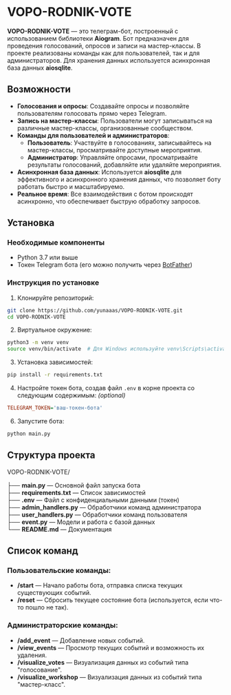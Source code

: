 # VOPO-RODNIK-VOTE

**VOPO-RODNIK-VOTE** — это телеграм-бот, построенный с использованием библиотеки **Aiogram**. Бот предназначен для проведения голосований, опросов и записи на мастер-классы. В проекте реализованы команды как для пользователей, так и для администраторов. Для хранения данных используется асинхронная база данных **aiosqlite**.

## Возможности

- **Голосования и опросы**: Создавайте опросы и позволяйте пользователям голосовать прямо через Telegram.
- **Запись на мастер-классы**: Пользователи могут записываться на различные мастер-классы, организованные сообществом.
- **Команды для пользователей и администраторов**:
  - **Пользователь**: Участвуйте в голосованиях, записывайтесь на мастер-классы, просматривайте доступные мероприятия.
  - **Администратор**: Управляйте опросами, просматривайте результаты голосований, добавляйте или удаляйте мероприятия.
- **Асинхронная база данных**: Используется **aiosqlite** для эффективного и асинхронного хранения данных, что позволяет боту работать быстро и масштабируемо.
- **Реальное время**: Все взаимодействия с ботом происходят асинхронно, что обеспечивает быструю обработку запросов.

## Установка

### Необходимые компоненты

- Python 3.7 или выше
- Токен Telegram бота (его можно получить через [BotFather](https://core.telegram.org/bots#botfather))

### Инструкция по установке

1. Клонируйте репозиторий:
```bash
git clone https://github.com/yunaaas/VOPO-RODNIK-VOTE.git
cd VOPO-RODNIK-VOTE
```
2. Виртуальное окружение:
```bash
python3 -m venv venv
source venv/bin/activate  # Для Windows используйте venv\Scripts\activate
```
3. Установка зависимостей:
```bash
pip install -r requirements.txt
```
4. Настройте токен бота, создав файл `.env` в корне проекта со следующим содержимым: *(optional)*

```ini
TELEGRAM_TOKEN='ваш-токен-бота'
```

6. Запустите бота:
```bash
python main.py
```
## Структура проекта

VOPO-RODNIK-VOTE/

├── **main.py**            — Основной файл запуска бота  
├── **requirements.txt**   — Список зависимостей  
├── **.env**               — Файл с конфиденциальными данными (токен)  
├── **admin_handlers.py**  — Обработчики команд администратора  
├── **user_handlers.py**   — Обработчики команд пользователя  
├── **event.py**           — Модели и работа с базой данных  
└── **README.md**          — Документация  

## Список команд

### Пользовательские команды:
- **/start** — Начало работы бота, отправка списка текущих существующих событий.
- **/reset** — Сбросить текущее состояние бота (используется, если что-то пошло не так).

### Администраторские команды:
- **/add_event** — Добавление новых событий.
- **/view_events** — Просмотр текущих событий и возможность их удаления.
- **/visualize_votes** — Визуализация данных из событий типа "голосование".
- **/visualize_workshop** — Визуализация данных из событий типа "мастер-класс".

